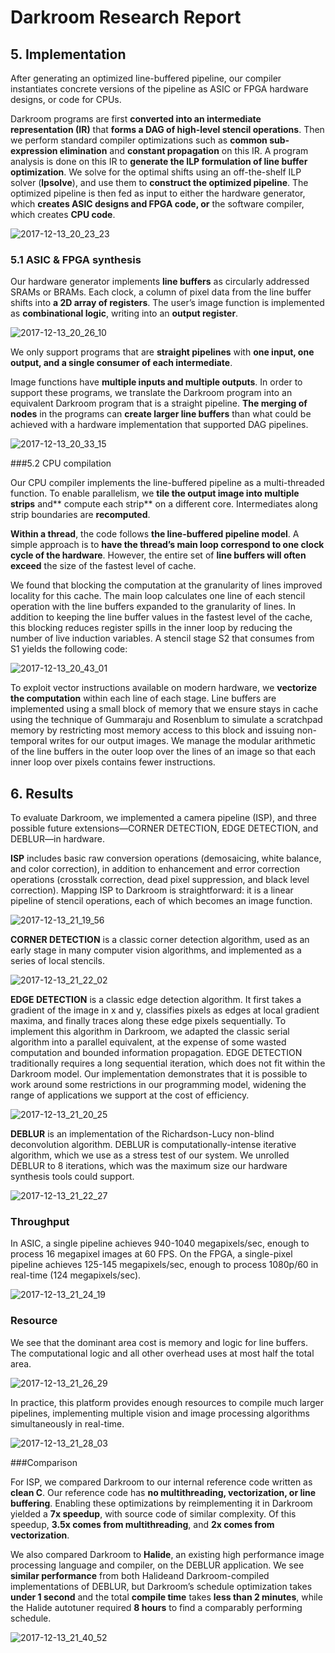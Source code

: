 # Darkroom Research Report





## 5. Implementation

After generating an optimized line-buffered pipeline, our compiler instantiates concrete versions of the pipeline as ASIC or FPGA hardware designs, or code for CPUs. 

Darkroom programs are first **converted into an intermediate representation (IR)** that **forms a DAG of high-level stencil operations**. Then we perform standard compiler optimizations such as **common sub-expression elimination** and **constant propagation** on this IR. A program analysis is done on this IR to **generate the ILP formulation of line buffer optimization**. We solve for the optimal shifts using an off-the-shelf ILP solver (**lpsolve**), and use them to **construct the optimized pipeline**. The optimized pipeline is then fed as input to either the hardware generator, which **creates ASIC designs and FPGA code, or** the software compiler, which creates **CPU code**.

![2017-12-13_20_23_23](2017-12-13_20_23_23.jpg)

### 5.1 ASIC & FPGA synthesis

Our hardware generator implements **line buffers** as circularly addressed SRAMs or BRAMs. Each clock, a column of pixel data from the line buffer shifts into **a 2D array of registers**. The user’s image function is implemented as **combinational logic**, writing into an **output register**. 

![2017-12-13_20_26_10](2017-12-13_20_26_10.jpg)

We only support programs that are **straight pipelines** with **one input, one output, and a single consumer of each intermediate**.

Image functions have **multiple inputs and multiple outputs**. In order to support these programs, we translate the Darkroom program into an equivalent Darkroom program that is a straight pipeline. **The merging of nodes** in the programs can **create larger line buffers** than what could be achieved with a hardware implementation that supported DAG pipelines. 

![2017-12-13_20_33_15](2017-12-13_20_33_15.jpg)

###5.2 CPU compilation

Our CPU compiler implements the line-buffered pipeline as a multi-threaded function. To enable parallelism, we **tile the output image into multiple strips** and** compute each strip** on a different core. Intermediates along strip boundaries are **recomputed**.

**Within a thread**, the code follows **the line-buffered pipeline model**. A simple approach is to **have the thread’s main loop correspond to one clock cycle of the hardware**. However, the entire set of **line buffers will often exceed** the size of the fastest level of cache. 

We found that blocking the computation at the granularity of lines improved locality for this cache. The main loop calculates one line of each stencil operation with the line buffers expanded to the granularity of lines. In addition to keeping the line buffer values in the fastest level of the cache, this blocking reduces register spills in the inner loop by reducing the number of live induction variables. A stencil stage S2 that consumes from S1 yields the following code:

![2017-12-13_20_43_01](2017-12-13_20_43_01.jpg)

To exploit vector instructions available on modern hardware, we **vectorize the computation** within each line of each stage.
Line buffers are implemented using a small block of memory that we ensure stays in cache using the technique of Gummaraju and Rosenblum to simulate a scratchpad memory by restricting most memory access to this block and issuing non-temporal writes for our output images. We manage the modular arithmetic of the line buffers in the outer loop over the lines of an image so that each inner loop over pixels contains fewer instructions. 

## 6. Results

To evaluate Darkroom, we implemented a camera pipeline (ISP), and three possible future extensions—CORNER DETECTION, EDGE DETECTION, and DEBLUR—in hardware. 

**ISP** includes basic raw conversion operations (demosaicing, white balance, and color correction), in addition to enhancement and error correction operations (crosstalk correction, dead pixel suppression, and black level correction). Mapping ISP to Darkroom is straightforward: it is a linear pipeline of stencil operations, each of which becomes an image function.

![2017-12-13_21_19_56](2017-12-13_21_19_56.jpg)

**CORNER DETECTION** is a classic corner detection algorithm, used as an early stage in many computer vision algorithms, and implemented as a series of local stencils. 

![2017-12-13_21_22_02](2017-12-13_21_22_02.jpg)

**EDGE DETECTION** is a classic edge detection algorithm. It first takes a gradient of the image in x and y, classifies pixels as edges at local gradient maxima, and finally traces along these edge pixels sequentially. To implement this algorithm in Darkroom, we adapted the classic serial algorithm into a parallel equivalent, at the expense of some wasted computation and bounded information propagation. EDGE DETECTION traditionally requires a long sequential iteration, which does not fit within the Darkroom model. Our implementation demonstrates that it is possible to work around some restrictions in our programming model, widening the range of applications we support at the cost of efficiency. 

![2017-12-13_21_20_25](2017-12-13_21_20_25.jpg)

**DEBLUR** is an implementation of the Richardson-Lucy non-blind deconvolution algorithm. DEBLUR is computationally-intense iterative algorithm, which we use as a stress test of our system. We unrolled DEBLUR to 8 iterations, which was the maximum size our hardware synthesis tools could support.

![2017-12-13_21_22_27](2017-12-13_21_22_27.jpg)

### Throughput

In ASIC, a single pipeline achieves 940-1040 megapixels/sec, enough to process 16 megapixel images at 60 FPS. On the FPGA, a single-pixel pipeline achieves 125-145 megapixels/sec, enough to process 1080p/60 in real-time (124 megapixels/sec).

![2017-12-13_21_24_19](2017-12-13_21_24_19.jpg)

### Resource

We see that the dominant area cost is memory and logic for line buffers. The computational logic and all other overhead uses at most half the total area.

![2017-12-13_21_26_29](2017-12-13_21_26_29.jpg)

In practice, this platform provides enough resources to compile much larger pipelines, implementing multiple vision and image processing algorithms simultaneously in real-time.

![2017-12-13_21_28_03](2017-12-13_21_28_03.jpg)

###Comparison

For ISP, we compared Darkroom to our internal reference code written as **clean C**. Our reference code has **no multithreading, vectorization, or line buffering**. Enabling these optimizations by reimplementing it in Darkroom yielded a **7x speedup**, with source code of similar complexity. Of this speedup, **3.5x comes from multithreading**, and **2x comes from vectorization**.

We also compared Darkroom to **Halide**, an existing high performance image processing language and compiler, on the DEBLUR application. We see **similar performance** from both Halideand Darkroom-compiled implementations of DEBLUR, but Darkroom’s schedule optimization takes **under 1 second** and the total **compile time** takes **less than 2 minutes**, while the Halide autotuner required **8 hours** to find a comparably performing schedule.

![2017-12-13_21_40_52](2017-12-13_21_40_52.jpg)











